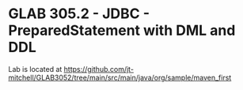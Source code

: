 # GLAB 305.2 -  JDBC - PreparedStatement with DML and DDL

Lab is located at https://github.com/jt-mitchell/GLAB3052/tree/main/src/main/java/org/sample/maven_first
